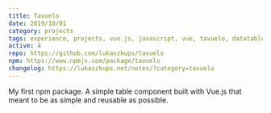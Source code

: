 ```yaml
---
title: Tavuelo
date: 2019/10/01
category: projects
tags: experience, projects, vue.js, javascript, vue, tavuelo, datatable, table
active: 4
repo: https://github.com/lukaszkups/tavuelo
npm: https://www.npmjs.com/package/tavuelo
changelog: https://lukaszkups.net/notes/?category=tavuelo
---
```


My first npm package. A simple table component built with Vue.js that meant to be as simple and reusable as possible.
